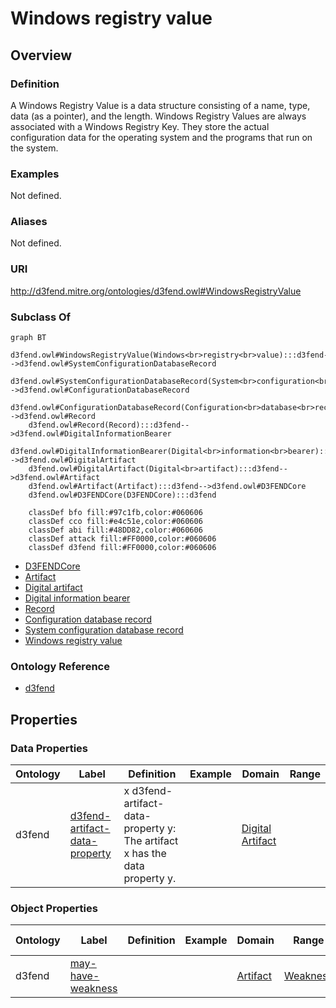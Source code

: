 # Windows registry value

## Overview

### Definition
A Windows Registry Value is a data structure consisting of a name, type, data (as a pointer), and the length. Windows Registry Values are always associated with a Windows Registry Key. They store the actual configuration data for the operating system and the programs that run on the system.

### Examples
Not defined.

### Aliases
Not defined.

### URI
http://d3fend.mitre.org/ontologies/d3fend.owl#WindowsRegistryValue

### Subclass Of
```mermaid
graph BT
    d3fend.owl#WindowsRegistryValue(Windows<br>registry<br>value):::d3fend-->d3fend.owl#SystemConfigurationDatabaseRecord
    d3fend.owl#SystemConfigurationDatabaseRecord(System<br>configuration<br>database<br>record):::d3fend-->d3fend.owl#ConfigurationDatabaseRecord
    d3fend.owl#ConfigurationDatabaseRecord(Configuration<br>database<br>record):::d3fend-->d3fend.owl#Record
    d3fend.owl#Record(Record):::d3fend-->d3fend.owl#DigitalInformationBearer
    d3fend.owl#DigitalInformationBearer(Digital<br>information<br>bearer):::d3fend-->d3fend.owl#DigitalArtifact
    d3fend.owl#DigitalArtifact(Digital<br>artifact):::d3fend-->d3fend.owl#Artifact
    d3fend.owl#Artifact(Artifact):::d3fend-->d3fend.owl#D3FENDCore
    d3fend.owl#D3FENDCore(D3FENDCore):::d3fend
    
    classDef bfo fill:#97c1fb,color:#060606
    classDef cco fill:#e4c51e,color:#060606
    classDef abi fill:#48DD82,color:#060606
    classDef attack fill:#FF0000,color:#060606
    classDef d3fend fill:#FF0000,color:#060606
```

- [D3FENDCore](/docs/ontology/reference/model/D3FENDCore/D3FENDCore.md)
- [Artifact](/docs/ontology/reference/model/D3FENDCore/Artifact/Artifact.md)
- [Digital artifact](/docs/ontology/reference/model/D3FENDCore/Artifact/Digital%20artifact/Digital%20artifact.md)
- [Digital information bearer](/docs/ontology/reference/model/D3FENDCore/Artifact/Digital%20artifact/Digital%20information%20bearer/Digital%20information%20bearer.md)
- [Record](/docs/ontology/reference/model/D3FENDCore/Artifact/Digital%20artifact/Digital%20information%20bearer/Record/Record.md)
- [Configuration database record](/docs/ontology/reference/model/D3FENDCore/Artifact/Digital%20artifact/Digital%20information%20bearer/Record/Configuration%20database%20record/Configuration%20database%20record.md)
- [System configuration database record](/docs/ontology/reference/model/D3FENDCore/Artifact/Digital%20artifact/Digital%20information%20bearer/Record/Configuration%20database%20record/System%20configuration%20database%20record/System%20configuration%20database%20record.md)
- [Windows registry value](/docs/ontology/reference/model/D3FENDCore/Artifact/Digital%20artifact/Digital%20information%20bearer/Record/Configuration%20database%20record/System%20configuration%20database%20record/Windows%20registry%20value/Windows%20registry%20value.md)


### Ontology Reference
- [d3fend](http://d3fend.mitre.org/ontologies/d3fend.owl#)

## Properties
### Data Properties
| Ontology | Label | Definition | Example | Domain | Range |
|----------|-------|------------|---------|--------|-------|
| d3fend | [d3fend-artifact-data-property](http://d3fend.mitre.org/ontologies/d3fend.owl#d3fend-artifact-data-property) | x d3fend-artifact-data-property y: The artifact x has the data property y. |  | [Digital Artifact](/docs/ontology/reference/model/D3FENDCore/Artifact/Digital%20artifact/Digital%20artifact.md) | []() |

### Object Properties
| Ontology | Label | Definition | Example | Domain | Range | Inverse Of |
|----------|-------|------------|---------|--------|-------|------------|
| d3fend | [may-have-weakness](http://d3fend.mitre.org/ontologies/d3fend.owl#may-have-weakness) |  |  | [Artifact](/docs/ontology/reference/model/D3FENDCore/Artifact/Artifact.md) | [Weakness](/docs/ontology/reference/model/D3FENDCore/Weakness/Weakness.md) | []() |

